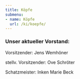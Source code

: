 ```yaml
---
title: Köpfe
submenu:
- name: Köpfe
  url: /ki/koepfe/
---
```


### Unser aktueller Vorstand:

Vorsitzender: Jens Wemhöner

stellv. Vorsitzender: Ove Schröter

Schatzmeister: Inken Marie Beck
